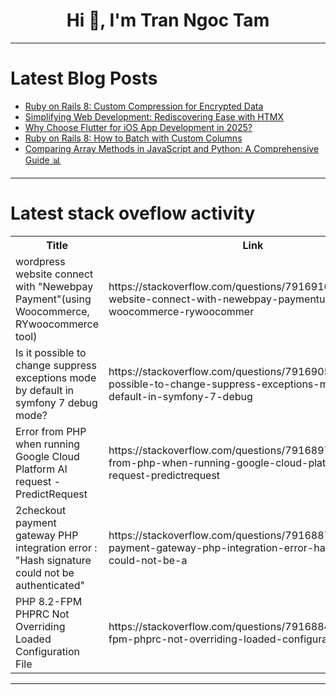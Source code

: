 <h1 align="center">Hi 👋, I'm Tran Ngoc Tam</h1>

---

# Latest Blog Posts 
<!-- BLOG-POST-LIST:START -->
- [Ruby on Rails 8: Custom Compression for Encrypted Data](https://dev.to/jetthoughts/ruby-on-rails-8-custom-compression-for-encrypted-data-48n5)
- [Simplifying Web Development: Rediscovering Ease with HTMX](https://dev.to/dgchrt/simplifying-web-development-rediscovering-ease-with-htmx-4ed)
- [Why Choose Flutter for iOS App Development in 2025?](https://dev.to/dhruvil_joshi14/why-choose-flutter-for-ios-app-development-in-2025-3bo8)
- [Ruby on Rails 8: How to Batch with Custom Columns](https://dev.to/jetthoughts/ruby-on-rails-8-how-to-batch-with-custom-columns-510p)
- [Comparing Array Methods in JavaScript and Python: A Comprehensive Guide 📊](https://dev.to/hossamgouda/comparing-array-methods-in-javascript-and-python-a-comprehensive-guide-45n8)
<!-- BLOG-POST-LIST:END -->

---

# Latest stack oveflow activity
<table>
  <tr><th>Title</th><th>Link</th></tr>
  <!-- STACKOVERFLOW:START --><tr><td>wordpress website connect with &quot;Newebpay Payment&quot;&lpar;using Woocommerce, RYwoocommerce tool&rpar;</td><td>https://stackoverflow.com/questions/79169161/wordpress-website-connect-with-newebpay-paymentusing-woocommerce-rywoocommer</td></tr><tr><td>Is it possible to change suppress exceptions mode by default in symfony 7 debug mode?</td><td>https://stackoverflow.com/questions/79169057/is-it-possible-to-change-suppress-exceptions-mode-by-default-in-symfony-7-debug</td></tr><tr><td>Error from PHP when running Google Cloud Platform AI request - PredictRequest</td><td>https://stackoverflow.com/questions/79168977/error-from-php-when-running-google-cloud-platform-ai-request-predictrequest</td></tr><tr><td>2checkout payment gateway PHP integration error : &quot;Hash signature could not be authenticated&quot;</td><td>https://stackoverflow.com/questions/79168876/2checkout-payment-gateway-php-integration-error-hash-signature-could-not-be-a</td></tr><tr><td>PHP 8.2-FPM PHPRC Not Overriding Loaded Configuration File</td><td>https://stackoverflow.com/questions/79168849/php-8-2-fpm-phprc-not-overriding-loaded-configuration-file</td></tr><!-- STACKOVERFLOW:END -->
</table>

---


